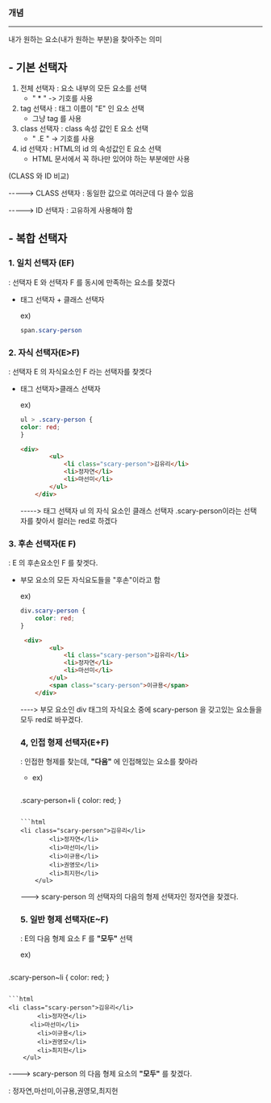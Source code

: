 

### 개념 

***

내가 원하는 요소(내가 원하는 부분)을 찾아주는 의미

## - 기본 선택자

1. 전체 선택자 : 요소 내부의 모든 요소를 선택
   - " * " -> 기호를 사용
2. tag 선택사 : 태그 이름이 "E" 인 요소 선택
   - 그냥 tag 를 사용
3. class 선택자 : class 속성 값인 E 요소 선택
   - " .E " -> 기호를 사용
4. id 선택자 : HTML의 id 의 속성값인 E 요소 선택
   - HTML 문서에서 꼭 하나만 있어야 하는 부분에만 사용

(CLASS 와 ID 비교)  

-----> CLASS 선택자 : 동일한 값으로 여러군데 다 쓸수 있음

-----> ID 선택자 : 고유하게 사용해야 함

## - 복합 선택자

### 1. 일치 선택자 (EF)

: 선택자 E 와 선택자 F 를 동시에 만족하는 요소를 찾겠다

- 태그 선택자 + 클래스 선택자 

  ex)

  ```css
  span.scary-person
  ```

### 2. 자식 선택자(E>F)

: 선택자 E 의 자식요소인 F 라는 선택자를 찾겟다

- 태그 선택자>클래스 선택자

  ex)

  ```css
  ul > .scary-person {
  color: red;
  }
  ```

  ```html
  <div>
          <ul>
              <li class="scary-person">김유리</li>
              <li>정자연</li>
              <li>마선미</li>
          </ul>
      </div>
  ```

  -----> 태그 선택자 ul 의 자식 요소인 클래스 선택자 .scary-person이라는 선택자를 찾아서 컬러는 red로 하겠다

### 3. 후손 선택자(E F)

: E 의 후손요소인 F 를 찾겟다.

- 부모 요소의 모든 자식요도들을 "후손"이라고 함

  ex)

  ```css
  div.scary-person {
      color: red;
  }
  ```

  ```html
   <div>
          <ul>
              <li class="scary-person">김유리</li>
              <li>정자연</li>
              <li>마선미</li>
          </ul>
          <span class="scary-person">이규용</span>
      </div>
  ```

  ----> 부모 요소인 div 태그의 자식요소 중에 scary-person 을 갖고있는 요소들을 모두 red로 바꾸겠다.

  ### 4, 인접 형제 선택자(E+F)

  : 인접한 형제를 찾는데, **"다음"** 에 인접해있는 요소를 찾아라

  - ex)

    ```css
  .scary-person+li {
        color: red;
    }
    ```
  
    ```html
  <li class="scary-person">김유리</li>
            <li>정자연</li>
            <li>마선미</li>
            <li>이규용</li>
            <li>권영모</li>
            <li>최지헌</li>
        </ul>
    ```
  
    

  ---> scary-person 의 선택자의 다음의 형제 선택자인 정자연을 찾겠다.

  ### 5. 일반 형제 선택자(E~F)

  :  E의 다음 형제 요소 F 를 **"모두"** 선택

  ex)

  ```css
.scary-person~li {
      color: red;
}
  ```
  
  ```html
  <li class="scary-person">김유리</li>
          <li>정자연</li>
        <li>마선미</li>
          <li>이규용</li>
          <li>권영모</li>
          <li>최지헌</li>
      </ul>
  ```
  
  
  
  ----> scary-person 의 다음 형제 요소의 **"모두"** 를 찾겠다.

  : 정자연,마선미,이규용,권영모,최지헌

  

  

  

